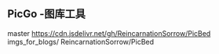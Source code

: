 ## PicGo -图库工具

master
https://cdn.jsdelivr.net/gh/ReincarnationSorrow/PicBed
imgs_for_blogs/
ReincarnationSorrow/PicBed